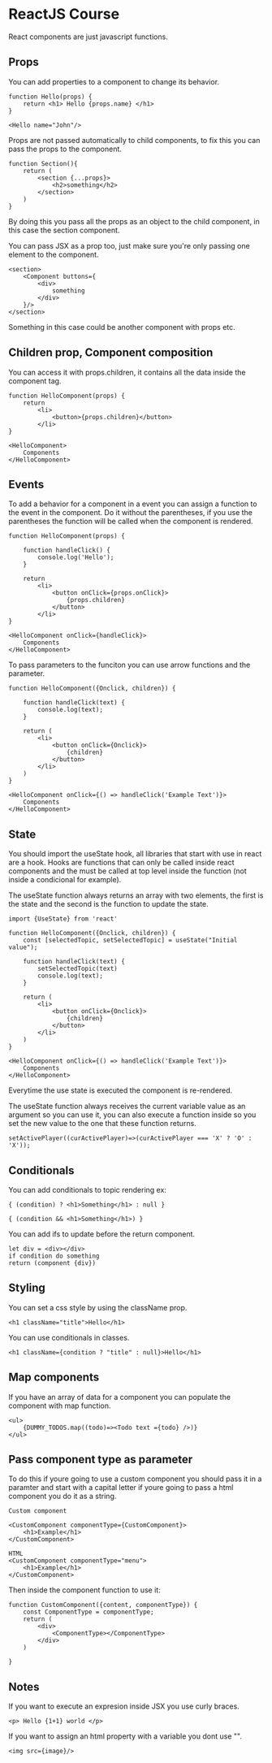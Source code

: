 # ReactJS Course

React components are just javascript functions.

## Props

You can add properties to a component to change its behavior.

    function Hello(props) {
        return <h1> Hello {props.name} </h1>
    }

    <Hello name="John"/>

Props are not passed automatically to child components, to fix this you can pass the props to the component.

    function Section(){
        return (
            <section {...props}>
                <h2>something</h2>
            </section>
        )
    }

By doing this you pass all the props as an object to the child component, in this case the section component.

You can pass JSX as a prop too, just make sure you're only passing one element to the component.

    <section>
        <Component buttons={
            <div>
                something
            </div>
        }/>
    </section>

Something in this case could be another component with props etc.

## Children prop, Component composition

You can  access it with props.children, it contains all the data inside the component tag.

    function HelloComponent(props) {
        return 
            <li> 
                <button>{props.children}</button>
            </li>
    }

    <HelloComponent>
        Components
    </HelloComponent>

## Events

To add a behavior for a component in a event you can assign a function to the event in the component. Do it without the parentheses, if you use the parentheses the function will be called when the component is rendered.

    function HelloComponent(props) {

        function handleClick() {
            console.log('Hello');
        }

        return 
            <li> 
                <button onClick={props.onClick}>
                    {props.children}
                </button>
            </li>
    }

    <HelloComponent onClick={handleClick}>
        Components
    </HelloComponent>

To pass parameters to the funciton you can use arrow functions and the parameter.

    function HelloComponent({Onclick, children}) {

        function handleClick(text) {
            console.log(text);
        }

        return (
            <li> 
                <button onClick={Onclick}>
                    {children}
                </button>
            </li>
        )
    }

    <HelloComponent onClick={() => handleClick('Example Text')}>
        Components
    </HelloComponent>

## State

You should import the useState hook, all libraries that start with use in react are a hook. Hooks are functions that can only be called inside react components and the must be called at top level inside the function (not inside a condicional for example).

The useState function always returns an array with two elements, the first is the state and the second is the function to update the state.

    import {UseState} from 'react'

    function HelloComponent({Onclick, children}) {
        const [selectedTopic, setSelectedTopic] = useState("Initial value");

        function handleClick(text) {
            setSelectedTopic(text)
            console.log(text);
        }

        return (
            <li> 
                <button onClick={Onclick}>
                    {children}
                </button>
            </li>
        )
    }

    <HelloComponent onClick={() => handleClick('Example Text')}>
        Components
    </HelloComponent>

Everytime the use state is executed the component is re-rendered.

The useState function always receives the current variable value as an argument so you can use it, you can also execute a function inside so you set the new value to the one that these function returns.

    setActivePlayer((curActivePlayer)=>(curActivePlayer === 'X' ? 'O' : 'X'));

## Conditionals

You can add conditionals to topic rendering ex:

    { (condition) ? <h1>Something</h1> : null }

    { (condition && <h1>Something</h1>) }

You can add ifs to update before the return component.

    let div = <div></div>
    if condition do something
    return (component {div})

## Styling

You can set a css style by using the className prop.

    <h1 className="title">Hello</h1>

You can use conditionals in classes.

    <h1 className={condition ? "title" : null}>Hello</h1>

## Map components

If you have an array of data for a component you can populate the component with map function.

    <ul>
        {DUMMY_TODOS.map((todo)=><Todo text ={todo} />)}
    </ul>

## Pass component type as parameter

To do this if youre going to use a custom component you should pass it in a paramter and start with a capital letter if youre going to pass a html component you do it as a string.

    Custom component

    <CustomComponent componentType={CustomComponent}>
        <h1>Example</h1>
    </CustomComponent>

    HTML
    <CustomComponent componentType="menu">
        <h1>Example</h1>
    </CustomComponent>

Then inside the component function to use it:

    function CustomComponent({content, componentType}) {
        const ComponentType = componentType;
        return (
            <div>
                <ComponentType></ComponentType>
            </div>
        )

    }


## Notes

If you want to execute an expresion inside JSX you use curly braces.

    <p> Hello {1+1} world </p>

If you want to assign an html property with a variable you dont use "".

    <img src={image}/>
